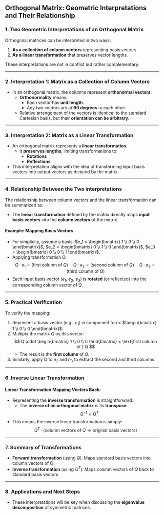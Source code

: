## Orthogonal Matrix: Geometric Interpretations and Their Relationship

### 1. Two Geometric Interpretations of an Orthogonal Matrix
Orthogonal matrices can be interpreted in two ways:
1. **As a collection of column vectors** representing basis vectors.
2. **As a linear transformation** that preserves vector lengths.

These interpretations are not in conflict but rather complementary.

---

### 2. Interpretation 1: Matrix as a Collection of Column Vectors
- In an orthogonal matrix, the columns represent **orthonormal vectors**:
  - **Orthonormality** means:
    - Each vector has **unit length**.
    - Any two vectors are at **90 degrees** to each other.
  - Relative arrangement of the vectors is identical to the standard Cartesian basis, but their **orientation can be arbitrary**.

---

### 3. Interpretation 2: Matrix as a Linear Transformation
- An orthogonal matrix represents a **linear transformation**.
  - It **preserves lengths**, limiting transformations to:
    - **Rotations**
    - **Reflections**
- This interpretation aligns with the idea of transforming input basis vectors into output vectors as dictated by the matrix.

---

### 4. Relationship Between the Two Interpretations
The relationship between column vectors and the linear transformation can be summarized as:
- The **linear transformation** defined by the matrix directly maps **input basis vectors** into the **column vectors** of the matrix.

#### Example: Mapping Basis Vectors
- For simplicity, assume a basis: $e_1 = \begin{bmatrix} 1 \\ 0 \\ 0 \end{bmatrix}$, $e_2 = \begin{bmatrix} 0 \\ 1 \\ 0 \end{bmatrix}$, $e_3 = \begin{bmatrix} 0 \\ 0 \\ 1 \end{bmatrix}$. 
- Applying transformation $Q$:
  $$
  Q \cdot e_1 = \text{(first column of } Q \text{)} \quad
  Q \cdot e_2 = \text{(second column of } Q \text{)} \quad
  Q \cdot e_3 = \text{(third column of } Q \text{)} 
  $$
- Each input basis vector ($e_1$, $e_2$, $e_3$) is **rotated** (or reflected) into the corresponding column vector of $Q$.

---

### 5. Practical Verification
To verify the mapping:
1. Represent a basis vector (e.g., $e_1$) in component form: $\begin{bmatrix} 1 \\ 0 \\ 0 \end{bmatrix}$.
2. Multiply the matrix $Q$ by this vector:
   $$
   Q \cdot \begin{bmatrix} 1 \\ 0 \\ 0 \end{bmatrix} = \text{first column of } Q
   $$
   - The result is the **first column** of $Q$.
3. Similarly, apply $Q$ to $e_2$ and $e_3$ to extract the second and third columns.

---

### 6. Inverse Linear Transformation
#### Linear Transformation Mapping Vectors Back:
- Representing the **inverse transformation** is straightforward:
  - The **inverse of an orthogonal matrix** is its **transpose**:
    $$
    Q^{-1} = Q^T
    $$
- This means the inverse linear transformation is simply:
  $$
  Q^T \cdot (\text{column vectors of } Q \to \text{original basis vectors})
  $$
---
### 7. Summary of Transformations
- **Forward transformation** (using $Q$): Maps standard basis vectors into column vectors of $Q$.
- **Inverse transformation** (using $Q^T$): Maps column vectors of $Q$ back to standard basis vectors.

---

### 8. Applications and Next Steps
- These interpretations will be key when discussing the **eigenvalue decomposition** of symmetric matrices.